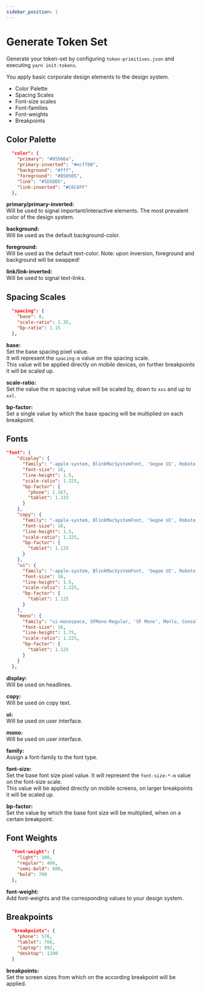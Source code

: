 ```yaml
---
sidebar_position: 1
---
```


# Generate Token Set

Generate your token-set by configuring `token-primitives.json` and executing `yarn init-tokens`.

You apply basic corporate design elements to the design system.

- Color Palette
- Spacing Scales
- Font-size scales
- Font-families
- Font-weights
- Breakpoints

## Color Palette

```json title="token-primitives.json"
  "color": {
    "primary": "#05566a",
    "primary-inverted": "#ecff00",
    "background": "#fff",
    "foreground": "#050505",
    "link": "#5D5DD5",
    "link-inverted": "#C6C6FF"
  },
```

**primary/primary-inverted:**  
Will be used to signal important/interactive elements. The most prevalent color of the design system.

**background:**  
Will be used as the default background-color.

**foreground:**  
Will be used as the default text-color. Note: upon inversion, foreground and background will be swapped!

**link/link-inverted:**  
Will be used to signal text-links.

## Spacing Scales

```json title="token-primitives.json"
  "spacing": {
    "base": 8,
    "scale-ratio": 1.35,
    "bp-ratio": 1.15
  },
```

**base:**  
Set the base spacing pixel value.  
It will represent the `spacing-m` value on the spacing scale.  
This value will be applied directly on mobile devices, on further breakpoints it will be scaled up.

**scale-ratio:**  
Set the value the m spacing value will be scaled by, down to `xxs` and up to `xxl`.

**bp-factor:**  
Set a single value by which the base spacing will be multiplied on each breakpoint.

## Fonts

```json title="token-primitives.json"
"font": {
    "display": {
      "family": "-apple-system, BlinkMacSystemFont, 'Segoe UI', Roboto, Helvetica, Arial, sans-serif, 'Apple Color Emoji', 'Segoe UI Emoji', 'Segoe UI Symbol'",
      "font-size": 18,
      "line-height": 1.5,
      "scale-ratio": 1.225,
      "bp-factor": {
        "phone": 1.167,
        "tablet": 1.333
      }
    },
    "copy": {
      "family": "-apple-system, BlinkMacSystemFont, 'Segoe UI', Roboto, Helvetica, Arial, sans-serif, 'Apple Color Emoji', 'Segoe UI Emoji', 'Segoe UI Symbol'",
      "font-size": 16,
      "line-height": 1.5,
      "scale-ratio": 1.225,
      "bp-factor": {
        "tablet": 1.125
      }
    },
    "ui": {
      "family": "-apple-system, BlinkMacSystemFont, 'Segoe UI', Roboto, Helvetica, Arial, sans-serif, 'Apple Color Emoji', 'Segoe UI Emoji', 'Segoe UI Symbol'",
      "font-size": 16,
      "line-height": 1.5,
      "scale-ratio": 1.225,
      "bp-factor": {
        "tablet": 1.125
      }
    },
    "mono": {
      "family": "ui-monospace, SFMono-Regular, 'SF Mono', Menlo, Consolas, 'Liberation Mono', monospace",
      "font-size": 16,
      "line-height": 1.75,
      "scale-ratio": 1.225,
      "bp-factor": {
        "tablet": 1.125
      }
    }
  },
```

**display:**  
Will be used on headlines.

**copy:**  
Will be used on copy text.

**ui:**  
Will be used on user interface.

**mono:**  
Will be used on user interface.

**family:**  
Assign a font-family to the font type.

**font-size:**  
Set the base font size pixel value.
It will represent the `font-size-*-m` value on the font-size scale.  
This value will be applied directly on mobile screens, on larger breakpoints it will be scaled up.

**bp-factor:**  
Set the value by which the base font size will be multiplied, when on a certain breakpoint.

## Font Weights

```json title="token-primitives.json"
  "font-weight": {
    "light": 300,
    "regular": 400,
    "semi-bold": 600,
    "bold": 700
  },
```

**font-weight:**  
Add font-weights and the corresponding values to your design system.

## Breakpoints

```json title="token-primitives.json"
  "breakpoints": {
    "phone": 576,
    "tablet": 768,
    "laptop": 992,
    "desktop": 1200
  }
```

**breakpoints:**  
Set the screen sizes from which on the according breakpoint will be applied.
